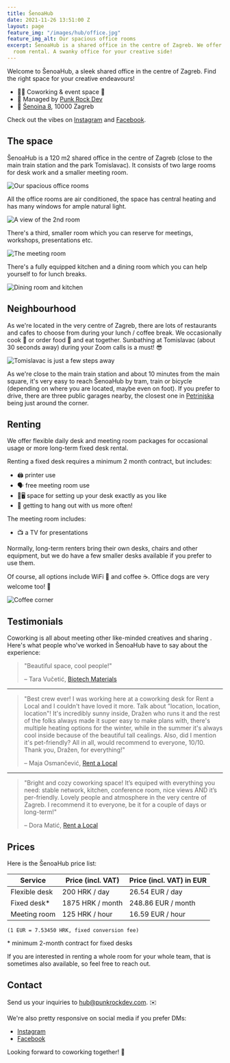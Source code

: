```yaml
---
title: ŠenoaHub
date: 2021-11-26 13:51:00 Z
layout: page
feature_img: "/images/hub/office.jpg"
feature_img_alt: Our spacious office rooms
excerpt: ŠenoaHub is a shared office in the centre of Zagreb. We offer desk and meeting
  room rental. A swanky office for your creative side!
---
```


Welcome to ŠenoaHub, a sleek shared office in the centre of Zagreb.
Find the right space for your creative endeavours!

- 🧑‍💻 Coworking & event space 🌱
- 👾 Managed by [Punk Rock Dev](/)
- 📍 [Šenoina 8](https://goo.gl/maps/MATJgfYyZtQmuqUa6), 10000 Zagreb

Check out the vibes on [Instagram](https://www.instagram.com/senoahub/) and [Facebook](https://www.facebook.com/SenoaHub/).

## The space

ŠenoaHub is a 120 m2 shared office in the centre of Zagreb (close to the main train station and the park Tomislavac).
It consists of two large rooms for desk work and a smaller meeting room.

![Our spacious office rooms](/images/hub/office.jpg)

All the office rooms are air conditioned, the space has central heating and has many windows for ample natural light.

![A view of the 2nd room](/images/hub/office2.jpg)

There's a third, smaller room which you can reserve for meetings, workshops, presentations etc.

![The meeting room](/images/hub/meeting.jpg)

There's a fully equipped kitchen and a dining room which you can help yourself to for lunch breaks.

![Dining room and kitchen](/images/hub/dining_room.jpg)

## Neighbourhood

As we're located in the very centre of Zagreb, there are lots of restaurants and cafes to choose from during your lunch / coffee break.
We occasionally cook 🥘 or order food 🍣 and eat together. Sunbathing at Tomislavac (about 30 seconds away) during your Zoom calls is a must! 😎

![Tomislavac is just a few steps away](/images/hub/tomislavac.jpg)

As we're close to the main train station and about 10 minutes from the main square, it's very easy to reach ŠenoaHub by tram, train or bicycle
(depending on where you are located, maybe even on foot). If you prefer to drive, there are three public garages nearby,
the closest one in [Petrinjska](https://goo.gl/maps/mchr8yQQZPWLyBDb9) being just around the corner.

## Renting

We offer flexible daily desk and meeting room packages for occasional usage or more long-term fixed desk rental.

Renting a fixed desk requires a minimum 2 month contract, but includes:

- 🖨 printer use
- 🗣 free meeting room use
- 🌱🖥 space for setting up your desk exactly as you like
- 🥳 getting to hang out with us more often!

The meeting room includes:

- 📺 a TV for presentations

Normally, long-term renters bring their own desks, chairs and other equipment,
but we do have a few smaller desks available if you prefer to use them.

Of course, all options include WiFi 📡 and coffee ☕️. Office dogs are very welcome too! 🐶

![Coffee corner](/images/hub/coffee_corner.jpg)

## Testimonials

Coworking is all about meeting other like-minded creatives and sharing .
Here's what people who've worked in ŠenoaHub have to say about the experience:

> "Beautiful space, cool people!"
>
> – Tara Vučetić, [Biotech Materials](https://biotechmaterials.eu/)

---

> "Best crew ever! I was working here at a coworking desk for Rent a Local
> and I couldn't have loved it more. Talk about "location, location, location"!
> It's incredibly sunny inside, Dražen who runs it and the rest of the folks
> always made it super easy to make plans with, there's multiple heating options
> for the winter, while in the summer it's always cool inside because of the beautiful
> tall cealings. Also, did I mention it's pet-friendly? All in all,
> would recommend to everyone, 10/10. Thank you, Dražen, for everything!"
>
> – Maja Osmančević, [Rent a Local](https://rentalocal.eu/)

---

> "Bright and cozy coworking space! It’s equiped with everything you need: stable network, kitchen, conference room, nice views AND it’s per-friendly. Lovely people and atmosphere in the very centre of Zagreb. I recommend it to everyone, be it for a couple of days or long-term!"
>
> – Dora Matić, [Rent a Local](https://rentalocal.eu/)

## Prices

Here is the ŠenoaHub price list:

| Service       | Price (incl. VAT) | Price (incl. VAT) in EUR |
| ------------- | ----------------- | ------------------------ |
| Flexible desk | 200 HRK / day     | 26.54 EUR / day          |
| Fixed desk*   | 1875 HRK / month  | 248.86 EUR / month       |
| Meeting room  | 125 HRK / hour    | 16.59 EUR / hour         |

`(1 EUR = 7.53450 HRK, fixed conversion fee)`

\* minimum 2-month contract for fixed desks

If you are interested in renting a whole room for your whole team, that is sometimes
also available, so feel free to reach out.

## Contact

Send us your inquiries to <hub@punkrockdev.com>. ✉️

We're also pretty responsive on social media if you prefer DMs:

- [Instagram](https://www.instagram.com/senoahub/)
- [Facebook](https://www.facebook.com/SenoaHub/)

Looking forward to coworking together! 🙌
